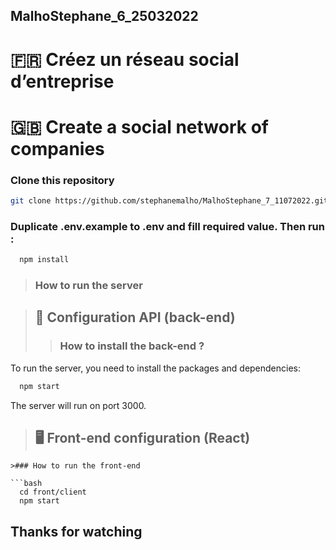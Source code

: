 ## MalhoStephane_6_25032022

# 🇫🇷 Créez un réseau social d’entreprise
# 🇬🇧 Create a social network of companies


### Clone this repository

```bash
git clone https://github.com/stephanemalho/MalhoStephane_7_11072022.git
```
### Duplicate .env.example to .env and fill required value. Then run :

```bash
  npm install
```

>### How to run the server

>## 📡 Configuration API (back-end)
>>### How to install the back-end ?
>

To run the server, you need to install the packages and dependencies:

```bash
  npm start
```

The server will run on port 3000.

>## 🖥 Front-end configuration (React) 
```
>### How to run the front-end

```bash
  cd front/client
  npm start
```


## Thanks for watching
